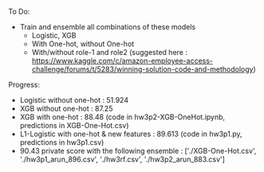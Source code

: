 To Do:

* Train and ensemble all combinations of these models
    - Logistic, XGB
    - With One-hot, without One-hot
    - With/without role-1 and role2 (suggested here : https://www.kaggle.com/c/amazon-employee-access-challenge/forums/t/5283/winning-solution-code-and-methodology)

Progress:

* Logistic without one-hot : 51.924
* XGB without one-hot : 87.25
* XGB with one-hot : 88.48 (code in hw3p2-XGB-OneHot.ipynb, predictions in XGB-One-Hot.csv)
* L1-Logistic with one-hot & new features : 89.613 (code in hw3p1.py, predictions in hw3p1.csv)
* 90.43 private score with the following ensemble : ['./XGB-One-Hot.csv', './hw3p1_arun_896.csv', './hw3rf.csv', './hw3p2_arun_883.csv']
